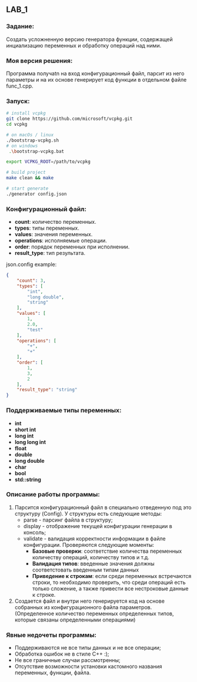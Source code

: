 ##  LAB_1

### Задание:
Создать усложненную версию генератора функции, содержащей инциализацию переменных и обработку операций над ними.

### Моя версия решения:

Программа получаtn на вход конфигурационный файл, парсит из него параметры и на их основе генерирует код функции в отдельном файле func_1.cpp.

### Запуск:

``` bash
# install vcpkg
git clone https://github.com/microsoft/vcpkg.git
cd vcpkg

# on macOs / linux
./bootstrap-vcpkg.sh 
# on windows
 .\bootstrap-vcpkg.bat

export VCPKG_ROOT=/path/to/vcpkg  

# build project
make clean && make

# start generate
./generator config.json
```

### Конфигурационный файл:
- **count**: количество переменных.
- **types**: типы переменных.
- **values**: значения переменных.
- **operations**: исполняемые операции.
- **order**: порядок переменных при исполнении.
- **result_type**: тип результата.

json.config example:
```json
{
    "count": 3,
    "types": [
        "int",
        "long double",
        "string"
    ],
    "values": [
        1,
        2.0,
        "test"
    ],
    "operations": [
        "+",
        "+"
    ],
    "order": [
        1,
        3,
        2
    ],
    "result_type": "string"
}
``` 

### Поддерживаемые типы переменных:
- **int**
- **short int**
- **long int**
- **long long int**
- **float**
- **double**
- **long double**
- **char**
- **bool**
- **std::string**


### Описание работы программы:

1) Парсится конфигурационный файл в специально отведенную под это структуру (Config). У структуры есть следующие методы:
    - parse - парсинг файла в структуру;
    - display - отображение текущей конфигурации генерации в консоль;
    - validate - валидация корректности информации в файле конфигурации. Проверяются следующие моменты:
        - **Базовые проверки**: соответствие количества переменных количеству операций, количеству типов и т.д.
        - **Валидация типов**: введенные значения должны соответстовать введенным типам данных
        - **Приведение к строкам**: если среди переменных встречаются строки, то необходимо проверить, что среди операций есть только сложение, а также привести все нестроковые данные к строке.
2) Создается файл и внутри него генерируется код на основе собранных из конфигурационного файла параметров. (Определенное количество переменных определенных типов, которые связаны определенными операциями)

### Явные недочеты программы: 
- Поддерживаются не все типы данных и не все операции;
- Обработка ошибок не в стиле C++ :);
- Не все граничные случаи рассмотренны;
- Отсутствие возможности установки кастомного названия переменных, функции, файла.


